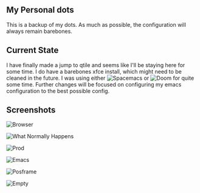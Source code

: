 ## My Personal dots

This is a backup of my dots. As much as possible, the configuration will always remain barebones.

## Current State

I have finally made a jump to qtile and seems like I'll be staying here for some time.
I do have a barebones xfce install, which might need to be cleaned in the future.
I was using either ![Spacemacs](https://www.spacemacs.org) or ![Doom](https://github.com/hlissner/doom-emacs) for quite some time. Further changes will be focused on configuring my emacs configuration to the best possible config.

## Screenshots

![Browser](https://i.imgur.com/JVL9alD.png "Vivaldi")

![What Normally Happens](https://i.imgur.com/tDEv4YS.png "Monadtail")

![Prod](https://i.imgur.com/TO4sRVY.png "Zathura for scripts + emacs for notes")

![Emacs](https://i.imgur.com/pTsaUfK.png "Pretty Barebones emacs")

![Posframe](https://i.imgur.com/pTsaUfK.png "Monadtall ~~Copying~~ Programming")

![Empty](https://i.imgur.com/OSFwbS1.png "Empty Screen")
